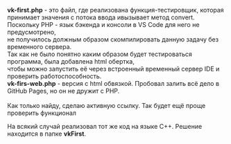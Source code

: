 <b>vk-first.php</b> - это файл, где реализована функция-тестировщик, которая принимает значения с потока ввода ивызывает метод convert. <br>
Поскольку PHP - язык бэкенда и консоли в VS Code для него не предусмотрено, <br>
не получилось должным образом скомпилировать данную задачу без временного сервера.<br>
Так как не было понятно каким образом будет тестироваться программа, была добавлена html обертка, <br>
чтобы можно запустить её через встроенный временный сервер IDE и проверить работоспособность.<br>
<b>vk-firs-web.php</b> - версия с html обвязкой. Пробовал залить всё дело в GitHub Pages, но он не дружит с PHP.<br><br>
Как только найду, сделаю активную ссылку. Так будет ещё проще проверить функционал <br>

На всякий случай реализовал тот же код на языке С++. Решение находится в папке <b>vkFirst</b>.
